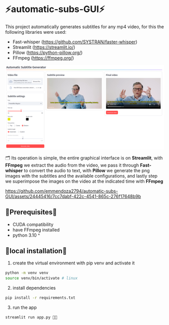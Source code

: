 # ⚡automatic-subs-GUI⚡

This project automatically generates subtitles for any mp4 video, for this the following libraries were used:
- Fast-whisper (https://github.com/SYSTRAN/faster-whisper)
- Streamlit (https://streamlit.io/)
- Pillow (https://python-pillow.org/)
- FFmpeg (https://ffmpeg.org/)

![Dashboard](https://raw.githubusercontent.com/emmendoza2794/automatic-subs-GUI/main/assets/img_demo.png)

🗂 Its operation is simple, the entire graphical interface is on **Streamlit**, with **FFmpeg** we extract the audio from 
the video, we pass it through **Fast-whisper** to convert the audio to text, with **Pillow** we generate the png images 
with the subtitles and the available configurations, and lastly step we superimpose the images on the video 
at the indicated time with **FFmpeg**



https://github.com/emmendoza2794/automatic-subs-GUI/assets/24445416/7cc7dabf-422c-4541-865c-276f17648b9b



## 🚨Prerequisites🚨
- CUDA compatibility
- have FFmpeg installed
- python 3.10 ^


## 🚧local installation🚧

1. create the virtual environment with pip venv and activate it 
```bash
python -m venv venv
source venv/bin/activate # linux
```
2. install dependencies
```bash
pip install -r requirements.txt
```
3. run the app 
```bash
streamlit run app.py 🚀🚀
```
